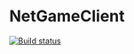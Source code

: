 # NetGameClient

[![Build status](https://build.appcenter.ms/v0.1/apps/bbb62f0f-50e6-4267-addd-d7942669f949/branches/master/badge)](https://appcenter.ms)
